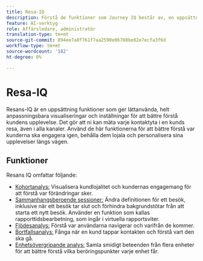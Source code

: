 ```yaml
---
title: Resa-IQ
description: Förstå de funktioner som Journey IQ består av, en uppsättning funktioner som ingår i Adobe Analytics.
feature: AI-verktyg
role: Affärsledare, administratör
translation-type: tm+mt
source-git-commit: 894ee7a8f761f7aa2590e06708be82e7ecfa3f6d
workflow-type: tm+mt
source-wordcount: '182'
ht-degree: 0%

---
```



# Resa-IQ

Resans-IQ är en uppsättning funktioner som ger lättanvända, helt anpassningsbara visualiseringar och inställningar för att bättre förstå kundens upplevelse. Det gör att ni kan mäta varje kontaktyta i en kunds resa, även i alla kanaler. Använd de här funktionerna för att bättre förstå var kunderna ska engagera igen, behålla dem lojala och personalisera sina upplevelser längs vägen.

## Funktioner

Resans IQ omfattar följande:

* [Kohortanalys:](visualizations/cohort-table/cohort-analysis.md) Visualisera kundlojalitet och kundernas engagemang för att förstå var förändringar sker.
* [Sammanhangsberoende sessioner:](../../components/vrs/vrs-report-time-processing.md) Ändra definitionen för ett besök, inklusive när ett besök tar slut och förhindra bakgrundstötar från att starta ett nytt besök. Använder en funktion som kallas rapporttidsbearbetning, som ingår i virtuella rapportsviter.
* [Flödesanalys:](visualizations/c-flow/flow.md) Förstå var användarna navigerar och varifrån de kommer.
* [Bortfallsanalys:](visualizations/fallout/fallout-flow.md) Fånga när en kund tappar kontakten och förstå vart den ska gå.
* [Enhetsövergripande analys:](../../components/cda/overview.md) Samla smidigt beteenden från flera enheter för att bättre förstå vilka beröringspunkter varje enhet får.
